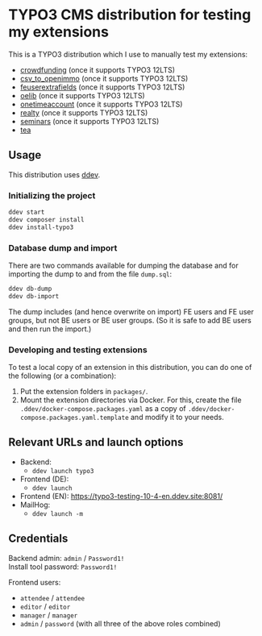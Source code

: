 # TYPO3 CMS distribution for testing my extensions

This is a TYPO3 distribution which I use to manually test my extensions:

- [crowdfunding](https://github.com/oliverklee/ext-crowdfunding)
  (once it supports TYPO3 12LTS)
- [csv_to_openimmo](https://github.com/oliverklee/ext-csv_to_openimmo)
  (once it supports TYPO3 12LTS)
- [feuserextrafields](https://github.com/oliverklee/ext-feuserextrafields)
  (once it supports TYPO3 12LTS)
- [oelib](https://github.com/oliverklee/ext-oelib)
  (once it supports TYPO3 12LTS)
- [onetimeaccount](https://github.com/oliverklee/ext-onetimeaccount)
  (once it supports TYPO3 12LTS)
- [realty](https://github.com/oliverklee/ext-realty)
  (once it supports TYPO3 12LTS)
- [seminars](https://github.com/oliverklee/ext-seminars)
  (once it supports TYPO3 12LTS)
- [tea](https://github.com/TYPO3-Documentation/tea)

## Usage

This distribution uses [ddev](https://github.com/drud/ddev).

### Initializing the project

```bash
ddev start
ddev composer install
ddev install-typo3
```

### Database dump and import

There are two commands available for dumping the database and for importing the
dump to and from the file `dump.sql`:

```bash
ddev db-dump
ddev db-import
```

The dump includes (and hence overwrite on import) FE users and FE user groups,
but not BE users or BE user groups. (So it is safe to add BE users and then
run the import.)

### Developing and testing extensions

To test a local copy of an extension in this distribution, you can do one of
the following (or a combination):

1. Put the extension folders in `packages/`.
2. Mount the extension directories via Docker. For this, create the file
   `.ddev/docker-compose.packages.yaml` as a copy of
   `.ddev/docker-compose.packages.yaml.template` and modify it to your needs.

## Relevant URLs and launch options

- Backend:
  - `ddev launch typo3`
- Frontend (DE):
  - `ddev launch`
- Frontend (EN): https://typo3-testing-10-4-en.ddev.site:8081/
- MailHog:
  - `ddev launch -m`

## Credentials

Backend admin: `admin` / `Password1!`<br/>
Install tool password: `Password1!`

Frontend users:
- `attendee` / `attendee`
- `editor` / `editor`
- `manager` / `manager`
- `admin` / `password` (with all three of the above roles combined)
